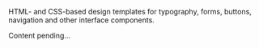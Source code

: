 HTML- and CSS-based design templates for typography, forms, buttons, navigation and other interface components.

Content pending...
